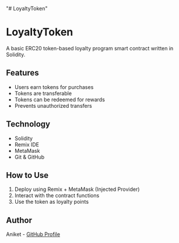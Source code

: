 "# LoyaltyToken" 
# LoyaltyToken

A basic ERC20 token-based loyalty program smart contract written in Solidity.

## Features
- Users earn tokens for purchases
- Tokens are transferable
- Tokens can be redeemed for rewards
- Prevents unauthorized transfers

## Technology
- Solidity
- Remix IDE
- MetaMask
- Git & GitHub

## How to Use
1. Deploy using Remix + MetaMask (Injected Provider)
2. Interact with the contract functions
3. Use the token as loyalty points

## Author
Aniket - [GitHub Profile](https://github.com/aks021102)
